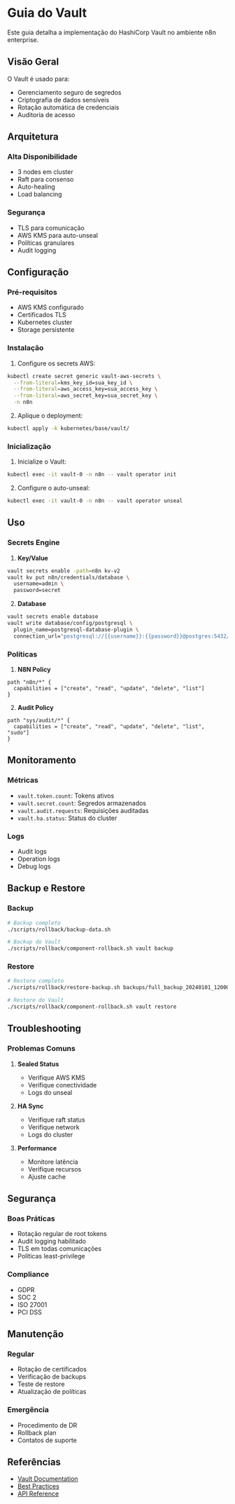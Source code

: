 # Guia do Vault

Este guia detalha a implementação do HashiCorp Vault no ambiente n8n enterprise.

## Visão Geral

O Vault é usado para:
- Gerenciamento seguro de segredos
- Criptografia de dados sensíveis
- Rotação automática de credenciais
- Auditoria de acesso

## Arquitetura

### Alta Disponibilidade
- 3 nodes em cluster
- Raft para consenso
- Auto-healing
- Load balancing

### Segurança
- TLS para comunicação
- AWS KMS para auto-unseal
- Políticas granulares
- Audit logging

## Configuração

### Pré-requisitos
- AWS KMS configurado
- Certificados TLS
- Kubernetes cluster
- Storage persistente

### Instalação

1. Configure os secrets AWS:
```bash
kubectl create secret generic vault-aws-secrets \
  --from-literal=kms_key_id=sua_key_id \
  --from-literal=aws_access_key=sua_access_key \
  --from-literal=aws_secret_key=sua_secret_key \
  -n n8n
```

2. Aplique o deployment:
```bash
kubectl apply -k kubernetes/base/vault/
```

### Inicialização

1. Inicialize o Vault:
```bash
kubectl exec -it vault-0 -n n8n -- vault operator init
```

2. Configure o auto-unseal:
```bash
kubectl exec -it vault-0 -n n8n -- vault operator unseal
```

## Uso

### Secrets Engine

1. **Key/Value**
```bash
vault secrets enable -path=n8n kv-v2
vault kv put n8n/credentials/database \
  username=admin \
  password=secret
```

2. **Database**
```bash
vault secrets enable database
vault write database/config/postgresql \
  plugin_name=postgresql-database-plugin \
  connection_url="postgresql://{{username}}:{{password}}@postgres:5432/n8n"
```

### Políticas

1. **N8N Policy**
```hcl
path "n8n/*" {
  capabilities = ["create", "read", "update", "delete", "list"]
}
```

2. **Audit Policy**
```hcl
path "sys/audit/*" {
  capabilities = ["create", "read", "update", "delete", "list", "sudo"]
}
```

## Monitoramento

### Métricas
- `vault.token.count`: Tokens ativos
- `vault.secret.count`: Segredos armazenados
- `vault.audit.requests`: Requisições auditadas
- `vault.ha.status`: Status do cluster

### Logs
- Audit logs
- Operation logs
- Debug logs

## Backup e Restore

### Backup
```bash
# Backup completo
./scripts/rollback/backup-data.sh

# Backup do Vault
./scripts/rollback/component-rollback.sh vault backup
```

### Restore
```bash
# Restore completo
./scripts/rollback/restore-backup.sh backups/full_backup_20240101_120000.tar.gz

# Restore do Vault
./scripts/rollback/component-rollback.sh vault restore
```

## Troubleshooting

### Problemas Comuns

1. **Sealed Status**
   - Verifique AWS KMS
   - Verifique conectividade
   - Logs do unseal

2. **HA Sync**
   - Verifique raft status
   - Verifique network
   - Logs do cluster

3. **Performance**
   - Monitore latência
   - Verifique recursos
   - Ajuste cache

## Segurança

### Boas Práticas
- Rotação regular de root tokens
- Audit logging habilitado
- TLS em todas comunicações
- Políticas least-privilege

### Compliance
- GDPR
- SOC 2
- ISO 27001
- PCI DSS

## Manutenção

### Regular
- Rotação de certificados
- Verificação de backups
- Teste de restore
- Atualização de políticas

### Emergência
- Procedimento de DR
- Rollback plan
- Contatos de suporte

## Referências

- [Vault Documentation](https://www.vaultproject.io/docs)
- [Best Practices](https://www.vaultproject.io/docs/concepts/best-practices)
- [API Reference](https://www.vaultproject.io/api-docs) 